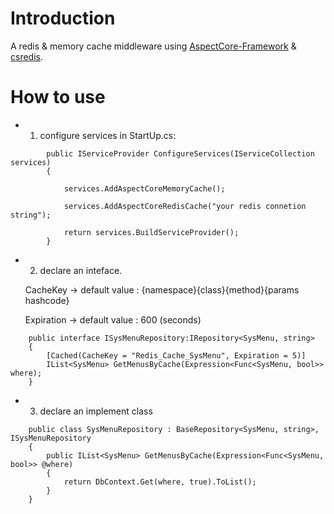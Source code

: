 # Introduction
A redis & memory cache middleware using [AspectCore-Framework](https://github.com/dotnetcore/AspectCore-Framework) & [csredis](https://github.com/2881099/csredis).

# How to use
* 1. configure services in StartUp.cs:
```
        public IServiceProvider ConfigureServices(IServiceCollection services)
        {
            
            services.AddAspectCoreMemoryCache();
        
            services.AddAspectCoreRedisCache("your redis connetion string");
            
            return services.BuildServiceProvider();
        }
```
* 2. declare an inteface.

    CacheKey -> default value : {namespace}{class}{method}{params hashcode}

    Expiration -> default value : 600 (seconds)

```
    public interface ISysMenuRepository:IRepository<SysMenu, string>
    {
        [Cached(CacheKey = "Redis_Cache_SysMenu", Expiration = 5)]
        IList<SysMenu> GetMenusByCache(Expression<Func<SysMenu, bool>> where);
    }
```
* 3. declare an implement class
```
    public class SysMenuRepository : BaseRepository<SysMenu, string>, ISysMenuRepository
    {
        public IList<SysMenu> GetMenusByCache(Expression<Func<SysMenu, bool>> @where)
        {
            return DbContext.Get(where, true).ToList();
        }
    }
```
